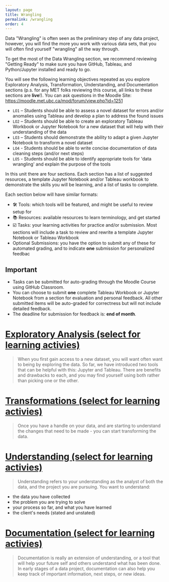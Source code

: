 ```yaml
---
layout: page
title: Wrangling
permalink: /wrangling
order: 4
---
```


Data "Wrangling" is often seen as the preliminary step of any data project, however, you will find the more you work with various data sets, that you will often find yourself "wrangling" all the way through. 

To get the most of the Data Wrangling section, we recommend reviewing "Getting Ready" to make sure you have GitHub, Tableau, and Python/Jupyter installed and ready to go.

You will see the following learning objectives repeated as you explore Exploratory Analysis, Transformation, Understanding, and Documentation sections (p.s. for any MET folks reviewing this course, all links to these sections are **live**!). You can ask questions in the Moodle Site: https://moodle.met.ubc.ca/mod/forum/view.php?id=1251 

- `LO1` – Students should be able to assess a novel dataset for errors and/or anomalies using Tableau and develop a plan to address the found issues
- `LO2` – Students should be able to create an exploratory Tableau Workbook or Jupyter Notebook for a new dataset that will help with their understanding of the data
- `LO3` – Students should demonstrate the ability to adapt a given Jupyter Notebook to transform a novel dataset 
- `LO4` - Students should be able to write concise documentation of data cleaning steps (and/or next steps)
- `LO5` - Students should be able to identify appropriate tools for 'data wrangling' and explain the purpose of the tools

In this unit there are four sections. Each section has a list of suggested resources, a template Jupyter Notebook and/or Tableau workbook to demonstrate the skills you will be learning, and a list of tasks to complete. 

Each section below will have similar formats:
- 🛠 Tools: which tools will be featured, and might be useful to review setup for
- 📚 Resources: available resources to learn terminology, and get started
- ☑️ Tasks: your learning activities for practice and/or submission. Most sections will include a task to review and rewrite a template Jupyter Notebook or Tableau Workbook 
- Optional Submissions: you have the option to submit any of these for automated grading, and to indicate **one** submission for personalized feedbac
  
## Important
- Tasks can be submitted for auto-grading through the Moodle Course using GitHub Classroom.
- You can choose to submit **one** complete Tableau Workbook or Jupyter Notebook from a section for evaluation and personal feedback. All other submitted items will be auto-graded for correctness but will not include detailed feedback. 
- The deadline for submission for feedback is: **end of month**. 



# [Exploratory Analysis (select for learning activies)](https://intro-to-data-and-viz.github.io/wrangling/exploratory-analysis)
> When you first gain access to a new dataset, you will want often want to being by exploring the data. So far, we have introduced two tools that can be helpful with this: Jupyter and Tableau. There are benefits and drawbacks to each, and you may find yourself using both rather than picking one or the other. 
# [Transformations (select for learning activies)](https://intro-to-data-and-viz.github.io/wrangling/transformations)
> Once you have a handle on your data, and are starting to understand the changes that need to be made - you can start transforming the data. 

# [Understanding (select for learning activies)](https://intro-to-data-and-viz.github.io/wrangling/understanding)
> Understanding refers to your understanding as the analyst of both the data, and the project you are pursuing. You want to understand:
- the data you have collected
- the problem you are trying to solve
- your process so far, and what you have learned
- the client's needs (stated and unstated)

# [Documentation (select for learning activies)](https://intro-to-data-and-viz.github.io/wrangling/documentation)
> Documentation is really an extension of understanding, or a tool that will help your future self and others understand what has been done. In early stages of a data project, documentation can also help you keep track of important information, next steps, or new ideas.

  

 